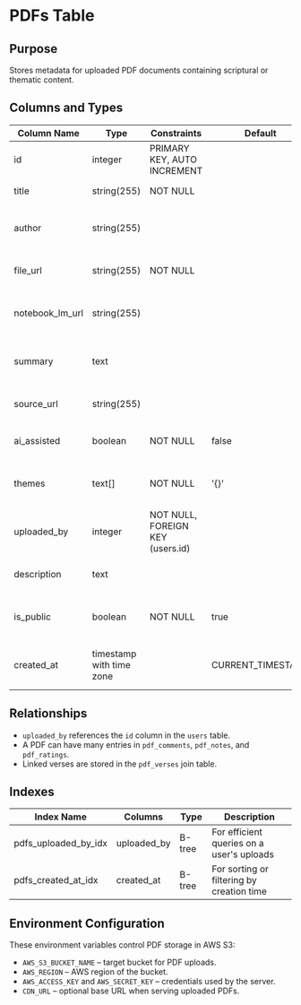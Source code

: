 # PDFs Table

## Purpose
Stores metadata for uploaded PDF documents containing scriptural or thematic content.

## Columns and Types

| Column Name | Type | Constraints | Default | Description |
|-------------|------|-------------|---------|-------------|
| id | integer | PRIMARY KEY, AUTO INCREMENT | | Unique identifier for the PDF |
| title | string(255) | NOT NULL | | Title of the document |
| author | string(255) | | | Author or source of the document |
| file_url | string(255) | NOT NULL | | Location of the PDF in S3 or CDN |
| notebook_lm_url | string(255) | | | Link to a related NotebookLM notebook |
| summary | text | | | One-paragraph summary of the PDF |
| source_url | string(255) | | | Original source or external link |
| ai_assisted | boolean | NOT NULL | false | Indicates if AI assisted in creation |
| themes | text[] | NOT NULL | '{}' | Array of themes/tags associated with the PDF |
| uploaded_by | integer | NOT NULL, FOREIGN KEY (users.id) | | ID of the user who uploaded |
| description | text | | | Optional description for the PDF |
| is_public | boolean | NOT NULL | true | Whether the PDF is publicly visible |
| created_at | timestamp with time zone | | CURRENT_TIMESTAMP | Timestamp of when the PDF was uploaded |

## Relationships

- `uploaded_by` references the `id` column in the `users` table.
- A PDF can have many entries in `pdf_comments`, `pdf_notes`, and `pdf_ratings`.
- Linked verses are stored in the `pdf_verses` join table.

## Indexes

| Index Name | Columns | Type | Description |
|------------|---------|------|-------------|
| pdfs_uploaded_by_idx | uploaded_by | B-tree | For efficient queries on a user's uploads |
| pdfs_created_at_idx | created_at | B-tree | For sorting or filtering by creation time |

## Environment Configuration

These environment variables control PDF storage in AWS S3:

- `AWS_S3_BUCKET_NAME` – target bucket for PDF uploads.
- `AWS_REGION` – AWS region of the bucket.
- `AWS_ACCESS_KEY` and `AWS_SECRET_KEY` – credentials used by the server.
- `CDN_URL` – optional base URL when serving uploaded PDFs.
